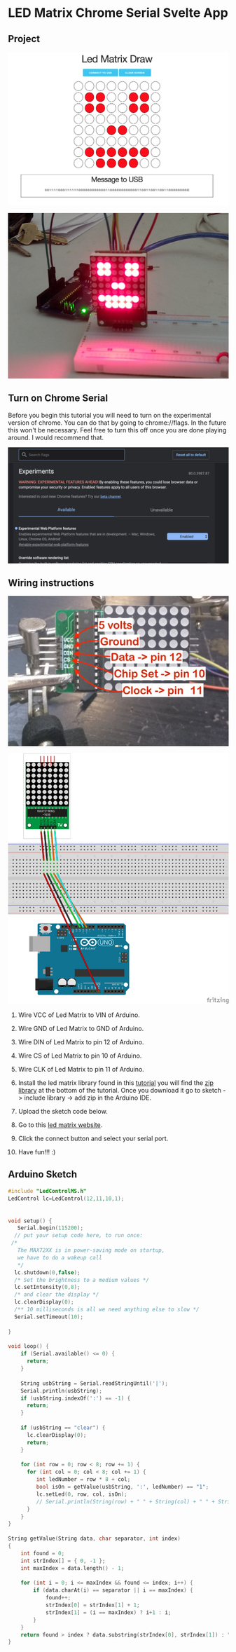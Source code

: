 # LED Matrix Chrome Serial Svelte App

## Project 

![website](docs/website.png)

![led matrix](docs/project_picture.jpg)

## Turn on Chrome Serial

Before you begin this tutorial you will need to turn on the experimental version of chrome.  You can do that by going to chrome://flags.  In the future this won't be necessary.  Feel free to turn this off once you are done playing around.  I would recommend that.

![screen shot](docs/screen_shot.png)

## Wiring instructions

![led matrix label pic](docs/led_matrix_wires.jpg)

![led wiring](docs/led_matrix_wiring.png)

1. Wire VCC of Led Matrix to VIN of Arduino.

2. Wire GND of Led Matrix to GND of Arduino.

3. Wire DIN of Led Matrix to pin 12 of Arduino.

4. Wire CS of Led Matrix to pin 10 of Arduino.

5. Wire CLK of Led Matrix to pin 11 of Arduino.

6. Install the led matrix library found in this [tutorial](https://www.instructables.com/id/LED-Matrix-with-Arduino/index.html) you will find the [zip library](https://cdn.instructables.com/ORIG/F79/UC7X/HKCJMPGV/F79UC7XHKCJMPGV.zip) at the bottom of the tutorial.  Once you download it go to sketch -> include library -> add zip in the Arduino IDE.

7. Upload the sketch code below.

8. Go to this [led matrix website](https://phptuts.github.io/svelte-arduino-led-matrix-chrome-serial/).

9. Click the connect button and select your serial port.

10. Have fun!!! :)

## Arduino Sketch

```cpp
#include "LedControlMS.h"
LedControl lc=LedControl(12,11,10,1);


void setup() {
   Serial.begin(115200);
  // put your setup code here, to run once:
 /*
   The MAX72XX is in power-saving mode on startup,
   we have to do a wakeup call
   */
  lc.shutdown(0,false);
  /* Set the brightness to a medium values */
  lc.setIntensity(0,8);
  /* and clear the display */
  lc.clearDisplay(0);
  /** 10 milliseconds is all we need anything else to slow */
  Serial.setTimeout(10);

}

void loop() {
    if (Serial.available() <= 0) {
      return;
    }

    String usbString = Serial.readStringUntil('|');
    Serial.println(usbString);
    if (usbString.indexOf(':') == -1) {
      return;
    }

    if (usbString == "clear") {
      lc.clearDisplay(0);
      return;
    }

    for (int row = 0; row < 8; row += 1) {
      for (int col = 0; col < 8; col += 1) {
         int ledNumber = row * 8 + col;
         bool isOn = getValue(usbString, ':', ledNumber) == "1";
         lc.setLed(0, row, col, isOn);
         // Serial.println(String(row) + " " + String(col) + " " + String(isOn) + " " + getValue(usbString,':', ledNumber));
      }
    }
}

String getValue(String data, char separator, int index)
{
    int found = 0;
    int strIndex[] = { 0, -1 };
    int maxIndex = data.length() - 1;

    for (int i = 0; i <= maxIndex && found <= index; i++) {
        if (data.charAt(i) == separator || i == maxIndex) {
            found++;
            strIndex[0] = strIndex[1] + 1;
            strIndex[1] = (i == maxIndex) ? i+1 : i;
        }
    }
    return found > index ? data.substring(strIndex[0], strIndex[1]) : "";
}
```
